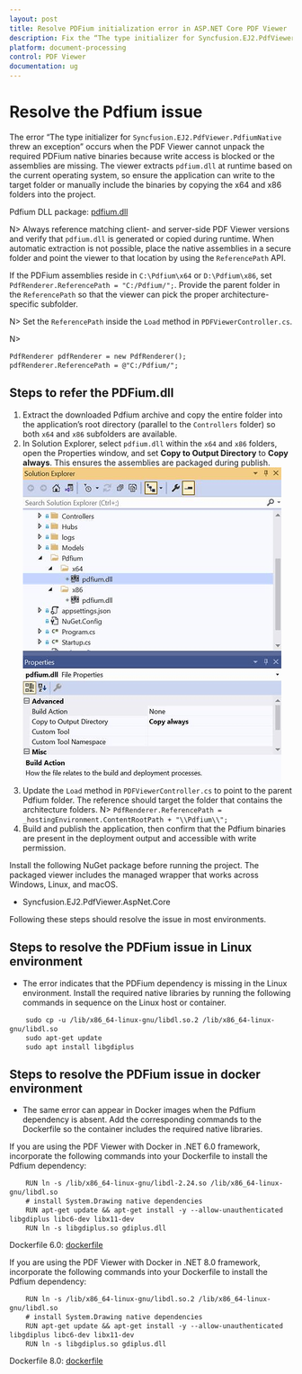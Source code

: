 ```yaml
---
layout: post
title: Resolve PDFium initialization error in ASP.NET Core PDF Viewer | Syncfusion
description: Fix the “The type initializer for Syncfusion.EJ2.PdfViewer.PdfiumNative threw an exception” error in the Syncfusion ASP.NET Core PDF Viewer by copying the PDFium binaries and configuring ReferencePath.
platform: document-processing
control: PDF Viewer
documentation: ug
---
```



# Resolve the Pdfium issue

The error “The type initializer for `Syncfusion.EJ2.PdfViewer.PdfiumNative` threw an exception” occurs when the PDF Viewer cannot unpack the required PDFium native binaries because write access is blocked or the assemblies are missing. The viewer extracts `pdfium.dll` at runtime based on the current operating system, so ensure the application can write to the target folder or manually include the binaries by copying the x64 and x86 folders into the project.

Pdfium DLL package: [pdfium.dll](https://www.syncfusion.com/downloads/support/directtrac/general/ze/Pdfium1334927507.zip)

N> Always reference matching client- and server-side PDF Viewer versions and verify that `pdfium.dll` is generated or copied during runtime. When automatic extraction is not possible, place the native assemblies in a secure folder and point the viewer to that location by using the `ReferencePath` API.

If the PDFium assemblies reside in `C:\Pdfium\x64` or `D:\Pdfium\x86`, set `PdfRenderer.ReferencePath = "C:/Pdfium/";`. Provide the parent folder in the `ReferencePath` so that the viewer can pick the proper architecture-specific subfolder.

N> Set the `ReferencePath` inside the `Load` method in `PDFViewerController.cs`.

N> 
```
PdfRenderer pdfRenderer = new PdfRenderer();
pdfRenderer.ReferencePath = @"C:/Pdfium/";
```

## Steps to refer the PDFium.dll

1. Extract the downloaded Pdfium archive and copy the entire folder into the application’s root directory (parallel to the `Controllers` folder) so both `x64` and `x86` subfolders are available.
2. In Solution Explorer, select `pdfium.dll` within the `x64` and `x86` folders, open the Properties window, and set **Copy to Output Directory** to **Copy always**. This ensures the assemblies are packaged during publish.
![Pdfium.dll settings](../images/pdfium_dll_settings.png)
3. Update the `Load` method in `PDFViewerController.cs` to point to the parent Pdfium folder. The reference should target the folder that contains the architecture folders.
N> `PdfRenderer.ReferencePath = _hostingEnvironment.ContentRootPath + "\\Pdfium\\";`
4. Build and publish the application, then confirm that the Pdfium binaries are present in the deployment output and accessible with write permission.

Install the following NuGet package before running the project. The packaged viewer includes the managed wrapper that works across Windows, Linux, and macOS.

* Syncfusion.EJ2.PdfViewer.AspNet.Core

Following these steps should resolve the issue in most environments.

## Steps to resolve the PDFium issue in Linux environment

* The error indicates that the PDFium dependency is missing in the Linux environment. Install the required native libraries by running the following commands in sequence on the Linux host or container.

```
    sudo cp -u /lib/x86_64-linux-gnu/libdl.so.2 /lib/x86_64-linux-gnu/libdl.so
    sudo apt-get update
    sudo apt install libgdiplus
```

## Steps to resolve the PDFium issue in docker environment

* The same error can appear in Docker images when the Pdfium dependency is absent. Add the corresponding commands to the Dockerfile so the container includes the required native libraries.

If you are using the PDF Viewer with Docker in .NET 6.0 framework, incorporate the following commands into your Dockerfile to install the Pdfium dependency:

```
    RUN ln -s /lib/x86_64-linux-gnu/libdl-2.24.so /lib/x86_64-linux-gnu/libdl.so
    # install System.Drawing native dependencies
    RUN apt-get update && apt-get install -y --allow-unauthenticated libgdiplus libc6-dev libx11-dev
    RUN ln -s libgdiplus.so gdiplus.dll
```

Dockerfile 6.0: [dockerfile](https://github.com/SyncfusionExamples/PdfViewer-Server/blob/master/Dockerfile)

If you are using the PDF Viewer with Docker in .NET 8.0 framework, incorporate the following commands into your Dockerfile to install the Pdfium dependency:

```
    RUN ln -s /lib/x86_64-linux-gnu/libdl.so.2 /lib/x86_64-linux-gnu/libdl.so
    # install System.Drawing native dependencies
    RUN apt-get update && apt-get install -y --allow-unauthenticated libgdiplus libc6-dev libx11-dev
    RUN ln -s libgdiplus.so gdiplus.dll
```

Dockerfile 8.0: [dockerfile](https://github.com/SyncfusionExamples/PdfViewer-Server/blob/master/Dockerfile_NET80)
